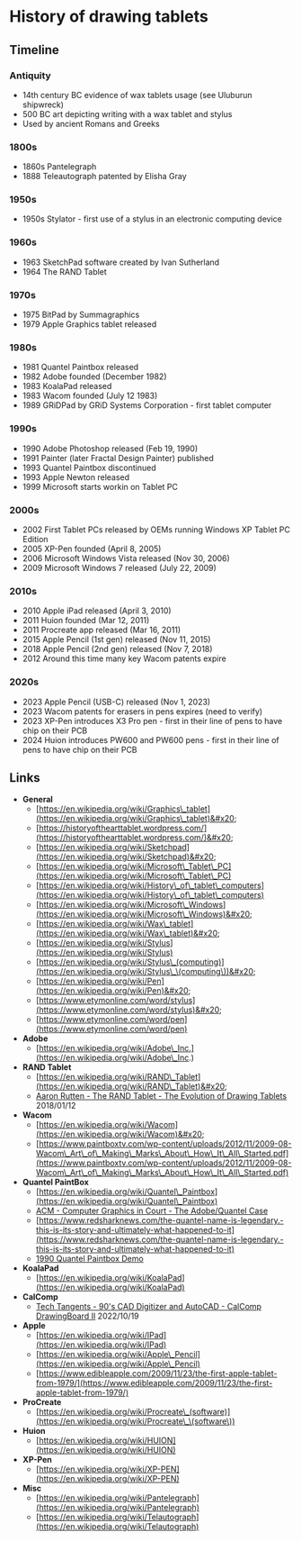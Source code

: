 # History of drawing tablets

## Timeline

### Antiquity

* 14th century BC evidence of wax tablets usage (see Uluburun shipwreck)
* 500 BC art depicting writing with a wax tablet and stylus
* Used by ancient Romans and Greeks

### 1800s

* 1860s Pantelegraph
* 1888 Teleautograph patented by Elisha Gray

### 1950s

* 1950s Stylator - first use of a stylus in an electronic computing device&#x20;

### 1960s

* 1963 SketchPad software created by Ivan Sutherland&#x20;
* 1964 The RAND Tablet

### 1970s

* 1975 BitPad by Summagraphics
* 1979 Apple Graphics tablet released

### 1980s

* 1981 Quantel Paintbox released
* 1982 Adobe founded (December 1982)
* 1983 KoalaPad released
* 1983 Wacom founded (July 12 1983)
* 1989 GRiDPad by GRiD Systems Corporation - first tablet computer

### 1990s

* 1990 Adobe Photoshop released (Feb 19, 1990)
* 1991 Painter (later Fractal Design Painter) published
* 1993 Quantel Paintbox discontinued
* 1993 Apple Newton released
* 1999 Microsoft starts workin on Tablet PC

### 2000s

* 2002 First Tablet PCs released by OEMs running Windows XP Tablet PC Edition
* 2005 XP-Pen founded (April 8, 2005)
* 2006 Microsoft Windows Vista released (Nov 30, 2006)
* 2009 Microsoft Windows 7 released (July 22, 2009)&#x20;

### 2010s

* 2010 Apple iPad released (April 3, 2010)
* 2011 Huion founded (Mar 12, 2011)
* 2011 Procreate app released (Mar 16, 2011)
* 2015 Apple Pencil (1st gen) released (Nov 11, 2015)
* 2018 Apple Pencil (2nd gen) released (Nov 7, 2018)
* 2012 Around this time many key Wacom patents expire&#x20;

### 2020s

* 2023 Apple Pencil (USB-C) released (Nov 1, 2023)
* 2023 Wacom patents for erasers in pens expires (need to verify)
* 2023 XP-Pen introduces X3 Pro pen - first in their line of pens to have chip on their PCB
* 2024 Huion introduces PW600 and PW600 pens - first in their line of pens to have chip on their PCB

## Links

* **General**
  * [https://en.wikipedia.org/wiki/Graphics\_tablet](https://en.wikipedia.org/wiki/Graphics\_tablet)&#x20;
  * [https://historyofthearttablet.wordpress.com/](https://historyofthearttablet.wordpress.com/)&#x20;
  * [https://en.wikipedia.org/wiki/Sketchpad](https://en.wikipedia.org/wiki/Sketchpad)&#x20;
  * [https://en.wikipedia.org/wiki/Microsoft\_Tablet\_PC](https://en.wikipedia.org/wiki/Microsoft\_Tablet\_PC)
  * [https://en.wikipedia.org/wiki/History\_of\_tablet\_computers](https://en.wikipedia.org/wiki/History\_of\_tablet\_computers) &#x20;
  * [https://en.wikipedia.org/wiki/Microsoft\_Windows](https://en.wikipedia.org/wiki/Microsoft\_Windows)&#x20;
  * [https://en.wikipedia.org/wiki/Wax\_tablet](https://en.wikipedia.org/wiki/Wax\_tablet)&#x20;
  * [https://en.wikipedia.org/wiki/Stylus](https://en.wikipedia.org/wiki/Stylus)
  * [https://en.wikipedia.org/wiki/Stylus\_(computing)](https://en.wikipedia.org/wiki/Stylus\_\(computing\))&#x20;
  * [https://en.wikipedia.org/wiki/Pen](https://en.wikipedia.org/wiki/Pen)&#x20;
  * [https://www.etymonline.com/word/stylus](https://www.etymonline.com/word/stylus)&#x20;
  * [https://www.etymonline.com/word/pen](https://www.etymonline.com/word/pen)
* **Adobe**
  * [https://en.wikipedia.org/wiki/Adobe\_Inc.](https://en.wikipedia.org/wiki/Adobe\_Inc.)
* **RAND Tablet**
  * [https://en.wikipedia.org/wiki/RAND\_Tablet](https://en.wikipedia.org/wiki/RAND\_Tablet)&#x20;
  * [Aaron Rutten - The RAND Tablet - The Evolution of Drawing Tablets](https://www.youtube.com/watch?v=gAav9dNp9R4) 2018/01/12
* **Wacom**
  * [https://en.wikipedia.org/wiki/Wacom](https://en.wikipedia.org/wiki/Wacom)&#x20;
  * [https://www.paintboxtv.com/wp-content/uploads/2012/11/2009-08-Wacom\_Art\_of\_Making\_Marks\_About\_How\_It\_All\_Started.pdf](https://www.paintboxtv.com/wp-content/uploads/2012/11/2009-08-Wacom\_Art\_of\_Making\_Marks\_About\_How\_It\_All\_Started.pdf)
* **Quantel PaintBox**
  * [https://en.wikipedia.org/wiki/Quantel\_Paintbox](https://en.wikipedia.org/wiki/Quantel\_Paintbox)
  * [ACM - Computer Graphics in Court - The Adobe/Quantel Case](https://dl.acm.org/doi/pdf/10.1145/281278.281322)
  * [https://www.redsharknews.com/the-quantel-name-is-legendary.-this-is-its-story-and-ultimately-what-happened-to-it](https://www.redsharknews.com/the-quantel-name-is-legendary.-this-is-its-story-and-ultimately-what-happened-to-it) &#x20;
  * [1990 Quantel Paintbox Demo](https://www.youtube.com/watch?v=BwO4LP0wLbY)&#x20;
* **KoalaPad**
  * [https://en.wikipedia.org/wiki/KoalaPad](https://en.wikipedia.org/wiki/KoalaPad)
* **CalComp**
  * [Tech Tangents - 90's CAD Digitizer and AutoCAD - CalComp DrawingBoard II](https://www.youtube.com/watch?v=QAy08gnA\_14) 2022/10/19
* **Apple**&#x20;
  * [https://en.wikipedia.org/wiki/IPad](https://en.wikipedia.org/wiki/IPad)
  * [https://en.wikipedia.org/wiki/Apple\_Pencil](https://en.wikipedia.org/wiki/Apple\_Pencil)
  * [https://www.edibleapple.com/2009/11/23/the-first-apple-tablet-from-1979/](https://www.edibleapple.com/2009/11/23/the-first-apple-tablet-from-1979/)
* **ProCreate**
  * [https://en.wikipedia.org/wiki/Procreate\_(software)](https://en.wikipedia.org/wiki/Procreate\_\(software\))
* **Huion**
  * [https://en.wikipedia.org/wiki/HUION](https://en.wikipedia.org/wiki/HUION)
* **XP-Pen**
  * [https://en.wikipedia.org/wiki/XP-PEN](https://en.wikipedia.org/wiki/XP-PEN)
* **Misc**
  * [https://en.wikipedia.org/wiki/Pantelegraph](https://en.wikipedia.org/wiki/Pantelegraph)
  * [https://en.wikipedia.org/wiki/Telautograph](https://en.wikipedia.org/wiki/Telautograph)


